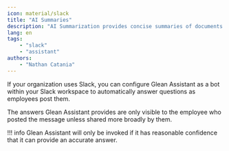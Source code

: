 ```yaml
---
icon: material/slack
title: "AI Summaries"
description: "AI Summarization provides concise summaries of documents and message chains; allowing users to naturally interact with content and follow-up with questions."
lang: en
tags:
    - "slack"
    - "assistant"
authors:
    - "Nathan Catania"
---
```


If your organization uses Slack, you can configure Glean Assistant as a bot within your Slack workspace to automatically answer questions as employees post them.

The answers Glean Assistant provides are only visible to the employee who posted the message unless shared more broadly by them.

!!! info
    Glean Assistant will only be invoked if it has reasonable confidence that it can provide an accurate answer.

<picture>